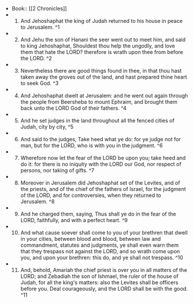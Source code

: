 - Book:: [[2 Chronicles]]
- 1. And Jehoshaphat the king of Judah returned to his house in peace to Jerusalem. ^1
- 2. And Jehu the son of Hanani the seer went out to meet him, and said to king Jehoshaphat, Shouldest thou help the ungodly, and love them that hate the LORD? therefore is wrath upon thee from before the LORD. ^2
- 3. Nevertheless there are good things found in thee, in that thou hast taken away the groves out of the land, and hast prepared thine heart to seek God. ^3
- 4. And Jehoshaphat dwelt at Jerusalem: and he went out again through the people from Beersheba to mount Ephraim, and brought them back unto the LORD God of their fathers. ^4
- 5. And he set judges in the land throughout all the fenced cities of Judah, city by city, ^5
- 6. And said to the judges, Take heed what ye do: for ye judge not for man, but for the LORD, who is with you in the judgment. ^6
- 7. Wherefore now let the fear of the LORD be upon you; take heed and do it: for there is no iniquity with the LORD our God, nor respect of persons, nor taking of gifts. ^7
- 8. Moreover in Jerusalem did Jehoshaphat set of the Levites, and of the priests, and of the chief of the fathers of Israel, for the judgment of the LORD, and for controversies, when they returned to Jerusalem. ^8
- 9. And he charged them, saying, Thus shall ye do in the fear of the LORD, faithfully, and with a perfect heart. ^9
- 10. And what cause soever shall come to you of your brethren that dwell in your cities, between blood and blood, between law and commandment, statutes and judgments, ye shall even warn them that they trespass not against the LORD, and so wrath come upon you, and upon your brethren: this do, and ye shall not trespass. ^10
- 11. And, behold, Amariah the chief priest is over you in all matters of the LORD; and Zebadiah the son of Ishmael, the ruler of the house of Judah, for all the king's matters: also the Levites shall be officers before you. Deal courageously, and the LORD shall be with the good. ^11
